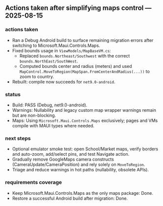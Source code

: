 ## Actions taken after simplifying maps control — 2025-08-15

### actions taken
- Ran a Debug Android build to surface remaining migration errors after switching to Microsoft.Maui.Controls.Maps.
- Fixed bounds usage in `ViewModels/MapBaseVM.cs`:
  - Replaced `bounds.Northeast/Southwest` with the correct `bounds.NorthEast/SouthWest`.
  - Computed bounds center and radius (meters) and used `MapControl.MoveToRegion(MapSpan.FromCenterAndRadius(...))` to zoom to country.
- Rebuilt: compile now succeeds for `net9.0-android`.

### status
- Build: PASS (Debug, net9.0-android).
- Warnings: Nullability and legacy custom map wrapper warnings remain but are non-blocking.
- Maps: Using `Microsoft.Maui.Controls.Maps` exclusively; pages and VMs compile with MAUI types where needed.

### next steps
- Optional emulator smoke test: open School/Market maps, verify borders and auto-zoom, add/select pins, and test Navigate action.
- Gradually remove GoogleMaps camera constructs (CameraUpdate/CameraPosition) and rely solely on `MoveToRegion`.
- Triage and reduce warnings in hot paths (nullability, obsolete APIs).

### requirements coverage
- Keep Microsoft.Maui.Controls.Maps as the only maps package: Done.
- Restore a successful Android build after migration: Done.
